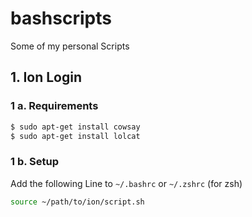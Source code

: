 # bashscripts
Some of my personal Scripts


## 1. Ion Login

### 1 a. Requirements


```sh
$ sudo apt-get install cowsay
$ sudo apt-get install lolcat
```
### 1 b. Setup

Add the following Line to `~/.bashrc` or `~/.zshrc` (for zsh) 

```sh
source ~/path/to/ion/script.sh 
```
